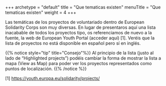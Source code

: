 +++
archetype = "default"
title = "Que tematicas existen"
menuTitle = "Que tematicas existen"
weight = 4
+++


Las temáticas de los proyectos de voluntariado dentro de European Solidarity Corps son muy diversas. En lugar de presentaros aquí una lista inacabable de todos los proyectos tipo, os referenciamos de nuevo a la fuente, la web de European Youth Portal (acceder aquí) [1]. Veréis que la lista de proyectos no está disponible en español pero sí en inglés. 

{{% notice style="tip" title="Consejo"%}}
Al principio de la lista (justo al lado de “Highlighted projects”) podéis cambiar la forma de mostrar la lista a mapa (View as Map) para poder ver los proyectos representados como puntos de localización. 
{{% /notice %}}

[1] https://youth.europa.eu/solidarity/projects/

